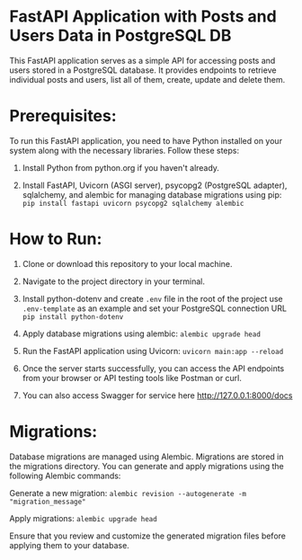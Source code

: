 # FastAPI Application with Posts and Users Data in PostgreSQL DB

This FastAPI application serves as a simple API for accessing posts and users stored in a PostgreSQL database. It provides endpoints to retrieve individual posts and users, list all of them, create, update and delete them.

# Prerequisites:
To run this FastAPI application, you need to have Python installed on your system along with the necessary libraries. Follow these steps:

1. Install Python from python.org if you haven't already.

2. Install FastAPI, Uvicorn (ASGI server), psycopg2 (PostgreSQL adapter), sqlalchemy, and alembic for managing database migrations using pip:
`pip install fastapi uvicorn psycopg2 sqlalchemy alembic`


# How to Run:

1. Clone or download this repository to your local machine.

2. Navigate to the project directory in your terminal.

3. Install python-dotenv and create `.env` file in the root of the project use `.env-template` as an example and set your PostgreSQL connection URL   
`pip install python-dotenv` 

5. Apply database migrations using alembic:
`alembic upgrade head`

6. Run the FastAPI application using Uvicorn:
`uvicorn main:app --reload`

7. Once the server starts successfully, you can access the API endpoints from your browser or API testing tools like Postman or curl.

8. You can also access Swagger for service here http://127.0.0.1:8000/docs

# Migrations:
Database migrations are managed using Alembic. Migrations are stored in the migrations directory. You can generate and apply migrations using the following Alembic commands:

Generate a new migration:
`alembic revision --autogenerate -m "migration_message"`

Apply migrations:
`alembic upgrade head`

Ensure that you review and customize the generated migration files before applying them to your database.


